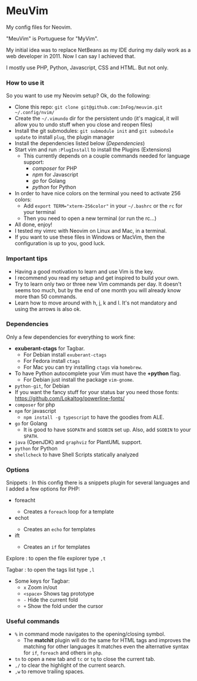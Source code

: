 # MeuVim

My config files for Neovim.

"MeuVim" is Portuguese for "MyVim".

My initial idea was to replace NetBeans as my IDE during my daily work as a web developer in 2011. Now I can say I achieved that.

I mostly use PHP, Python, Javascript, CSS and HTML. But not only.

### How to use it

So you want to use my Neovim setup? Ok, do the following:

- Clone this repo: `git clone git@github.com:InFog/meuvim.git ~/.config/nvim/`
- Create the `~/.vimundo` dir for the persistent undo (it's magical, it will allow you to undo stuff when you close and reopen files)
- Install the git submodules: `git submodule init` and `git submodule update` to install `plug`, the plugin manager
- Install the dependencies listed below (_Dependencies_)
- Start vim and run `:PlugInstall` to install the Plugins (Extensions)
  - This currently depends on a couple commands needed for language support:
    - _composer_ for PHP
    - _npm_ for Javascript
    - _go_ for Golang
    - _python_ for Python
- In order to have nice colors on the terminal you need to activate 256 colors:
  - Add `export TERM="xterm-256color"` in your `~/.bashrc` or the `rc` for your terminal
  - Then you need to open a new terminal (or run the rc...)
- All done, enjoy!
- I tested my vimrc with Neovim on Linux and Mac, in a terminal.
- If you want to use these files in Windows or MacVim, then the configuration is up to you, good luck.

### Important tips

- Having a good motivation to learn and use Vim is the key.
- I recommend you read my setup and get inspired to build your own.
- Try to learn only two or three new Vim commands per day. It doesn't seems too much, but by the end of one month you will already know more than 50 commands.
- Learn how to move around with h, j, k and l. It's not mandatory and using the arrows is also ok.

### Dependencies

Only a few dependencies for everything to work fine:

- **exuberant-ctags** for Tagbar.
  - For Debian install `exuberant-ctags`
  - For Fedora install `ctags`
  - For Mac you can try installing `ctags` via `homebrew`.
- To have Python autocomplete your Vim must have the **+python** flag.
  - For Debian just install the package `vim-gnome`.
- `python-git`, for Debian
- If you want the fancy stuff for your status bar you need those fonts: https://github.com/Lokaltog/powerline-fonts/
- `composer` for php
- `npm` for javascript
  - `npm install -g typescript` to have the goodies from ALE.
- `go` for Golang
  - It is good to have `$GOPATH` and `$GOBIN` set up. Also, add `$GOBIN` to your `$PATH`.
- `java` (OpenJDK) and `graphviz` for PlantUML support.
- `python` for Python
- `shellcheck` to have Shell Scripts statically analyzed

### Options

Snippets : In this config there is a snippets plugin for several languages and I added a few options for PHP:

- foreacht<tab>
  - Creates a `foreach` loop for a template
- echot<tab>
  - Creates an `echo` for templates
- ift<tab>
  - Creates an `if` for templates

Explore : to open the file explorer type `,t`

Tagbar : to open the tags list type `,l`

- Some keys for Tagbar:
  - `x` Zoom in/out
  - `<space>` Shows tag prototype
  - `-` Hide the current fold
  - `+` Show the fold under the cursor

### Useful commands

- `%` in command mode navigates to the opening/closing symbol.
  - The **matchit** plugin will do the same for HTML tags and improves the matching for other languages
    It matches even the alternative syntax for `if`, `foreach` and others in `php`.
- `tn` to open a new tab and `tc` or `tq` to close the current tab.
- `,/` to clear the highlight of the current search.
- `,w` to remove trailing spaces.
